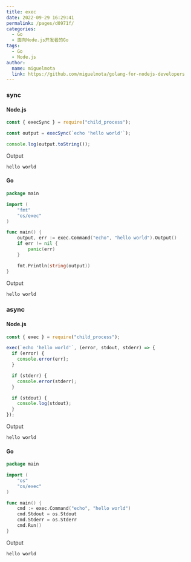 ```yaml
---
title: exec
date: 2022-09-29 16:29:41
permalink: /pages/d0971f/
categories:
  - Go
  - 面向Node.js开发者的Go
tags:
  - Go
  - Node.js
author:
  name: miguelmota
  link: https://github.com/miguelmota/golang-for-nodejs-developers
---
```


### sync

#### Node.js

```js
const { execSync } = require("child_process");

const output = execSync(`echo 'hello world'`);

console.log(output.toString());
```

Output

```bash
hello world
```

#### Go

```go
package main

import (
	"fmt"
	"os/exec"
)

func main() {
	output, err := exec.Command("echo", "hello world").Output()
	if err != nil {
		panic(err)
	}

	fmt.Println(string(output))
}
```

Output

```bash
hello world
```

### async

#### Node.js

```javascript
const { exec } = require("child_process");

exec(`echo 'hello world'`, (error, stdout, stderr) => {
  if (error) {
    console.error(err);
  }

  if (stderr) {
    console.error(stderr);
  }

  if (stdout) {
    console.log(stdout);
  }
});
```

Output

```bash
hello world
```

#### Go

```go
package main

import (
	"os"
	"os/exec"
)

func main() {
	cmd := exec.Command("echo", "hello world")
	cmd.Stdout = os.Stdout
	cmd.Stderr = os.Stderr
	cmd.Run()
}
```

Output

```bash
hello world
```
